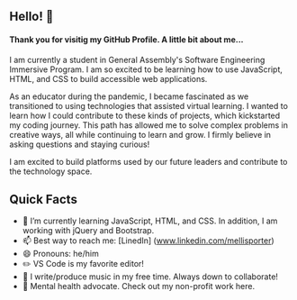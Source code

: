 ## Hello! 👋

#### Thank you for visitig my GitHub Profile. A little bit about me...

I am currently a student in General Assembly's Software Engineering Immersive Program. I am so excited to be learning how to use JavaScript, HTML, and CSS to build accessible web applications.

As an educator during the pandemic, I became fascinated as we transitioned to using technologies that assisted virtual learning. I wanted to learn how I could contribute to these kinds of projects, which kickstarted my coding journey. This path has allowed me to solve complex problems in creative ways, all while continuing to learn and grow. I firmly believe in asking questions and staying curious!

I am excited to build platforms used by our future leaders and contribute to the technology space.

## Quick Facts

- 🌱 I’m currently learning JavaScript, HTML, and CSS. In addition, I am working with jQuery and Bootstrap.
- 📫 Best way to reach me: [LinedIn] (www.linkedin.com/mellisporter)
- 😄 Pronouns: he/him
- :pencil2: VS Code is my favorite editor!
- :musical_note: I write/produce music in my free time. Always down to collaborate!
- :sparkling_heart: Mental health advocate. Check out my non-profit work here.
